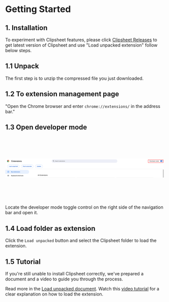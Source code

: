 # Getting Started

## 1. Installation

To experiment with Clipsheet features, please click [Clipsheet Releases](https://github.com/dream-num/univer-clipsheet/releases) to get latest version of Clipsheet and use "Load unpacked extension" follow below steps.

## 1.1 Unpack

The first step is to unzip the compressed file you just downloaded.

## 1.2 To extension management page

"Open the Chrome browser and enter `chrome://extensions/` in the address bar."

## 1.3 Open developer mode

<img src="./assets/en-US/getting-started/chrome_extensions_developer_mode.png" style="width: 800px; height: 200px; object-fit: contain;" />

Locate the developer mode toggle control on the right side of the navigation bar and open it.

## 1.4 Load folder as extension

Click the `Load unpacked` button and select the Clipsheet folder to load the extension.

## 1.5 Tutorial

If you're still unable to install Clipsheet correctly, we've prepared a document and a video to guide you through the process.

Read more in the [Load unpacked document](https://developer.chrome.com/docs/extensions/get-started/tutorial/hello-world#load-unpacked).
Watch this [video tutorial](https://www.youtube.com/watch?v=oswjtLwCUqg) for a clear explanation on how to load the extension.
